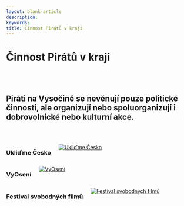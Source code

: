 ```yaml
---
layout: blank-article
description: 
keywords: 
title: Činnost Pirátů v kraji
---
```


<div class="pce-hero pce-hero--entry">
    <div class="pce-hero__content">
        <h1 class="c-page-title">Činnost Pirátů v kraji</h1><br><br>
        <h2 class="t-h4-alt">
          Piráti na Vysočině se nevěnují pouze politické činnosti, ale organizují nebo spoluorganizují i dobrovolnické nebo kulturní akce.
      </h2>
    </div>
</div>
<br>
<br>
<div class="o-section">
  <div class="row">
    <div class="columns medium-4">
      <div class="o-section-header o-section-header--bordered">
        <h3 class="o-section__heading t-h4-alt">Ukliďme Česko</h3>
      </div>
      <a href="/uklidme-cesko/"><img src="https://raw.githubusercontent.com/pirati-web/vysocina.pirati.cz/master/assets/img/uklidme.jpg" alt="Ukliďme Česko" style="margin:10px 0px"></a>
    </div>
    <div class="columns medium-4">
      <div class="o-section-header o-section-header--bordered">
        <h3 class="o-section__heading t-h4-alt">VyOsení</h3>
      </div>
      <a href="/vyoseni/"><img src="https://raw.githubusercontent.com/pirati-web/vysocina.pirati.cz/master/assets/img/vyoseni.jpg" alt="VyOsení" style="margin:10px 0px"></a>
    </div>
    <div class="columns medium-4">
      <div class="o-section-header o-section-header--bordered">
        <h3 class="o-section__heading t-h4-alt">Festival svobodných filmů</h3>
      </div>
      <a href="/fsf/"><img src="https://raw.githubusercontent.com/pirati-web/vysocina.pirati.cz/master/assets/img/fsf.jpg" alt="Festival svobodných filmů" style="margin:10px 0px"></a>
    </div>
  </div>
</div>
